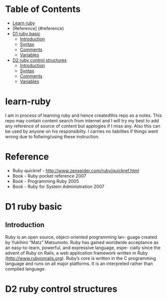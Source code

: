 # Table of Contents
- [Learn ruby](#learn-ruby)
- [Reference] (#reference)
- [D1 ruby basic](#d1-ruby-basic)
  - [Introduction](#introduction)
  - [Syntax](#Syntax)
  - [Comments](#comments)
  - [Variables](#variables)
- [D2 ruby control structures](#d2-ruby-control-structures)
  - [Introduction](#introduction)
  - [Syntax](#Syntax)
  - [Comments](#comments)
  - [Variables](#variables)

# learn-ruby
I am in process of learning ruby and hence createdthis repo as a notes. This repo may contain content search from internet and  I will try my best to add any reference of source of content but applogies if I miss any.
Also this can be used by anyone on his responsibilty. I carries no liabilties if things went wrong due to follwing/using these instruction.

# Reference
 * Ruby quickref - http://www.zenspider.com/ruby/quickref.html
 * Book - Ruby pocket reference 2007
 * Book - Programming Ruby 2005
 * Book - Ruby for System Administration 2007

# D1 ruby basic

## Introduction
Ruby is an open source, object-oriented programming lan- guage created by Yukihiro “Matz” Matsumoto. Ruby has gained worldwide acceptance as an easy-to-learn, powerful, and expressive language, espe- cially since the advent of Ruby on Rails, a web application framework written in Ruby (http://www.rubyonrails.org). Ruby’s core is written in the C programming language and runs on all major platforms. It is an interpreted rather than compiled language.

# D2 ruby control structures
